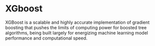 # XGboost
XGBoost is a scalable and highly accurate implementation of gradient boosting that pushes the limits of computing power for boosted tree algorithms, being built largely for energizing machine learning model performance and computational speed.
